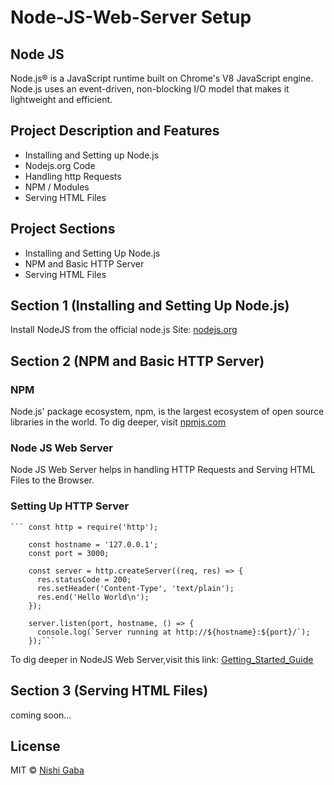 # Node-JS-Web-Server Setup

## Node JS

Node.js® is a JavaScript runtime built on Chrome's V8 JavaScript engine. Node.js uses an event-driven, non-blocking I/O model that makes it lightweight and efficient.


## Project Description and Features

* Installing and Setting up Node.js
* Nodejs.org Code
* Handling http Requests
* NPM / Modules
* Serving HTML Files


## Project Sections

* Installing and Setting Up Node.js
* NPM and Basic HTTP Server
* Serving HTML Files

## Section 1 (Installing and Setting Up Node.js)

Install NodeJS from the official node.js Site: [nodejs.org](https://nodejs.org/en/)


## Section 2 (NPM and Basic HTTP Server)

### NPM 

Node.js' package ecosystem, npm, is the largest ecosystem of open source libraries in the world.
To dig deeper, visit [npmjs.com](https://www.npmjs.com/)


### Node JS Web Server 

Node JS Web Server helps in handling HTTP Requests and Serving HTML Files to the Browser.

### Setting Up HTTP Server

	```	const http = require('http');

		const hostname = '127.0.0.1';
		const port = 3000;

		const server = http.createServer((req, res) => {
		  res.statusCode = 200;
		  res.setHeader('Content-Type', 'text/plain');
		  res.end('Hello World\n');
		});

		server.listen(port, hostname, () => {
		  console.log(`Server running at http://${hostname}:${port}/`);
		});```

To dig deeper in NodeJS Web Server,visit this link: [Getting_Started_Guide](https://nodejs.org/en/docs/guides/getting-started-guide/)


## Section 3 (Serving HTML Files)

coming soon...



## License

MIT © [Nishi Gaba](https://github.com/NishiGaba)
